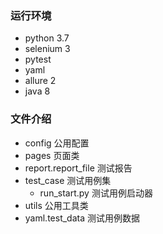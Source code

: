 ### 运行环境
* python 3.7
* selenium 3
* pytest
* yaml
* allure 2
* java 8

### 文件介绍
* config 公用配置
* pages 页面类
* report.report_file 测试报告
* test_case 测试用例集
    * run_start.py 测试用例启动器
* utils 公用工具类
* yaml.test_data 测试用例数据
